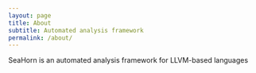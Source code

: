 ```yaml
---
layout: page
title: About
subtitle: Automated analysis framework
permalink: /about/
---
```


SeaHorn is an automated analysis framework for LLVM-based languages
